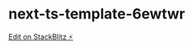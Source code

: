 # next-ts-template-6ewtwr

[Edit on StackBlitz ⚡️](https://stackblitz.com/edit/next-ts-template-6ewtwr)